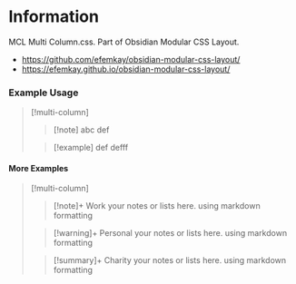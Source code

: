 # Information

MCL Multi Column.css. Part of Obsidian Modular CSS Layout. 
- https://github.com/efemkay/obsidian-modular-css-layout/
- https://efemkay.github.io/obsidian-modular-css-layout/

### Example Usage

> [!multi-column]
> 
> > [!note] abc
> > def
> 
> > [!example] def
> > defff

#### More Examples

> [!multi-column]
>
>> [!note]+ Work
>> your notes or lists here. using markdown formatting
>
>> [!warning]+ Personal
>> your notes or lists here. using markdown formatting
>
>> [!summary]+ Charity
>> your notes or lists here. using markdown formatting